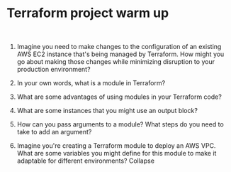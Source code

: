 # Terraform project warm up
​
1. Imagine you need to make changes to the configuration of an existing AWS EC2 instance that's being managed by Terraform. How might you go about making those changes while minimizing disruption to your production environment?
​


2. In your own words, what is a module in Terraform?
​

3. What are some advantages of using modules in your Terraform code?
​

4. What are some instances that you might use an output block?
​
5. How can you pass arguments to a module? What steps do you need to take to add an argument?
​
6. Imagine you're creating a Terraform module to deploy an AWS VPC. What are some variables you might define for this module to make it adaptable for different environments?
Collapse















